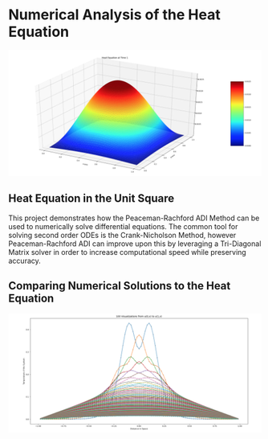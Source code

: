 # Numerical Analysis of the Heat Equation

<p align="center">
  <img src="/images/Heat_Equation_3D.png">
</p>

## Heat Equation in the Unit Square
This project demonstrates how the Peaceman-Rachford ADI Method can be used to numerically solve differential equations. The common tool for solving second order ODEs is the Crank-Nicholson Method, however Peaceman-Rachford ADI can improve upon this by leveraging a Tri-Diagonal Matrix solver in order to increase computational speed while preserving accuracy.

## Comparing Numerical Solutions to the Heat Equation

<p align="center">
  <img src="/images/Heat_Equation.png">
</p>
